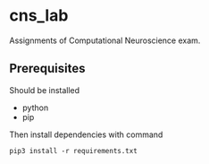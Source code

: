 # cns_lab

Assignments of Computational Neuroscience exam.

## Prerequisites
Should be installed
- python
- pip

Then install dependencies with command
```
pip3 install -r requirements.txt
```
